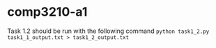 # comp3210-a1

Task 1.2 should be run with the following command
`python task1_2.py task1_1_output.txt > task1_2_output.txt`